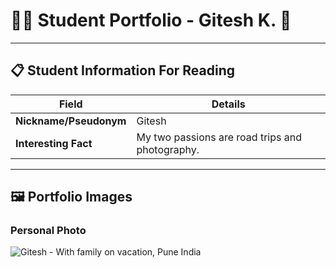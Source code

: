 # 👨‍🎓 Student Portfolio - Gitesh K. 🚴

---

## 📋 Student Information For Reading

| **Field** | **Details** |
|-----------|-------------|
| **Nickname/Pseudonym** | Gitesh |
| **Interesting Fact** | My two passions are road trips and photography. |


---

## 🖼️ Portfolio Images

### Personal Photo
![Gitesh - With family on vacation, Pune India](Family.jpg)


